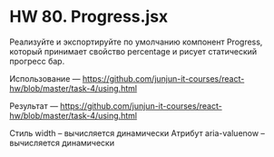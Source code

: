 # HW 80. Progress.jsx

Реализуйте и экспортируйте по умолчанию компонент Progress, который принимает свойство percentage и рисует статический прогресс бар.

Использование — https://github.com/junjun-it-courses/react-hw/blob/master/task-4/using.html

Результат — https://github.com/junjun-it-courses/react-hw/blob/master/task-4/using.html

Стиль width – вычисляется динамически
Атрибут aria-valuenow – вычисляется динамически
